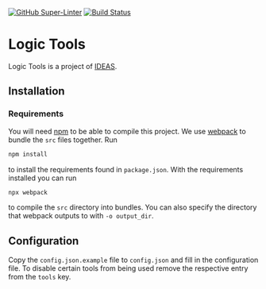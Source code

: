 [![GitHub Super-Linter](https://github.com/ideas-edu/logictools/workflows/Lint%20Code%20Base/badge.svg)](https://github.com/marketplace/actions/super-linter)
[![Build Status](https://travis-ci.org/ideas-edu/logictools.svg?branch=main)](https://travis-ci.org/ideas-edu/logictools)

# Logic Tools
Logic Tools is a project of [IDEAS](https://ideas.science.uu.nl//#projects).

## Installation
### Requirements
You will need [npm](https://www.npmjs.com/get-npm) to be able to compile this project. We use [webpack](https://webpack.js.org) to bundle the `src` files together. Run
```sh
npm install
```
to install the requirements found in `package.json`. With the requirements installed you can run
```sh
npx webpack
```
to compile the `src` directory into bundles. You can also specify the directory that webpack outputs to with `-o output_dir`.

## Configuration
Copy the `config.json.example` file to `config.json` and fill in the configuration file. To disable certain tools from being used remove the respective entry from the `tools` key.

